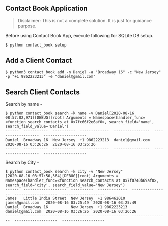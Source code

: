 Contact Book Application
------------------------

> Disclaimer: This is not a complete solution. It is just for guidance purpose.

Before using Contact Book App, execute following for SQLite DB setup.

```unix
$ python contact_book setup
```

## Add a Client Contact

```unix
$ python3 contact_book add -n Daniel -a "Broadway 16" -c "New Jersey" -p "+1 9862223213" -e "daniel@gmail.com"
```

## Search Client Contacts

Search by name -

```unix
$ python contact_book search -k name -v Daniel[2020-08-16 08:57:02,971][DEBUG][root] Arguments = Namespace(handler_func=<function search_contacts at 0x7fc66f2e6af0>, search_field='name', search_field_value='Daniel')
------  -----------  ----------  -------------  ----------------  -------------------  -------------------
Daniel  Broadway 16  New Jersey  +1 9862223213  daniel@gmail.com  2020-08-16 03:26:26  2020-08-16 03:26:26
------  -----------  ----------  -------------  ----------------  -------------------  -------------------
```

Search by City - 

```unix
$ python contact_book search -k city -v "New Jersey"
[2020-08-16 08:57:50,364][DEBUG][root] Arguments = Namespace(handler_func=<function search_contacts at 0x7f0740b69af0>, search_field='city', search_field_value='New Jersey')
------  -------------------  ----------  -------------  ----------------  -------------------  -------------------
James   Little India Street  New Jersey  +1 986462010   james@gmail.com   2020-08-16 03:25:49  2020-08-16 03:25:49
Daniel  Broadway 16          New Jersey  +1 9862223213  daniel@gmail.com  2020-08-16 03:26:26  2020-08-16 03:26:26
------  -------------------  ----------  -------------  ----------------  -------------------  -------------------
```